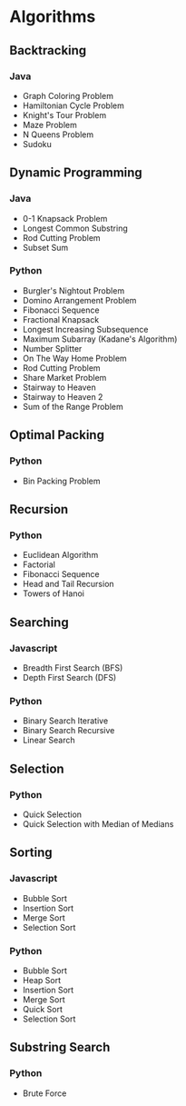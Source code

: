 # Algorithms

## Backtracking

### Java

-   Graph Coloring Problem
-   Hamiltonian Cycle Problem
-   Knight's Tour Problem
-   Maze Problem
-   N Queens Problem
-   Sudoku

## Dynamic Programming

### Java

-   0-1 Knapsack Problem
-   Longest Common Substring
-   Rod Cutting Problem
-   Subset Sum

### Python

-   Burgler's Nightout Problem
-   Domino Arrangement Problem
-   Fibonacci Sequence
-   Fractional Knapsack
-   Longest Increasing Subsequence
-   Maximum Subarray (Kadane's Algorithm)
-   Number Splitter
-   On The Way Home Problem
-   Rod Cutting Problem
-   Share Market Problem
-   Stairway to Heaven
-   Stairway to Heaven 2
-   Sum of the Range Problem

## Optimal Packing

### Python

-   Bin Packing Problem

## Recursion

### Python

-   Euclidean Algorithm
-   Factorial
-   Fibonacci Sequence
-   Head and Tail Recursion
-   Towers of Hanoi

## Searching

### Javascript

-   Breadth First Search (BFS)
-   Depth First Search (DFS)

### Python

-   Binary Search Iterative
-   Binary Search Recursive
-   Linear Search

## Selection

### Python

-   Quick Selection
-   Quick Selection with Median of Medians

## Sorting

### Javascript

-   Bubble Sort
-   Insertion Sort
-   Merge Sort
-   Selection Sort

### Python

-   Bubble Sort
-   Heap Sort
-   Insertion Sort
-   Merge Sort
-   Quick Sort
-   Selection Sort

## Substring Search

### Python

-   Brute Force
